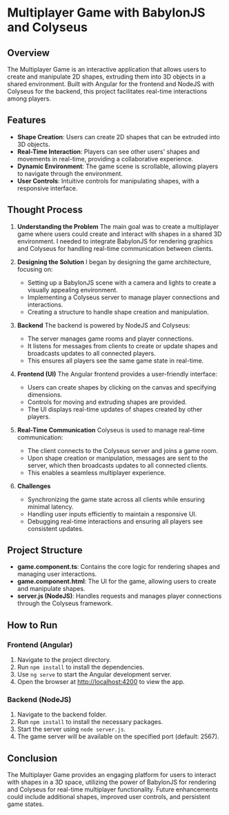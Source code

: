 # Multiplayer Game with BabylonJS and Colyseus

## Overview
The Multiplayer Game is an interactive application that allows users to create and manipulate 2D shapes, extruding them into 3D objects in a shared environment. Built with Angular for the frontend and NodeJS with Colyseus for the backend, this project facilitates real-time interactions among players.

## Features
- **Shape Creation**: Users can create 2D shapes that can be extruded into 3D objects.
- **Real-Time Interaction**: Players can see other users' shapes and movements in real-time, providing a collaborative experience.
- **Dynamic Environment**: The game scene is scrollable, allowing players to navigate through the environment.
- **User Controls**: Intuitive controls for manipulating shapes, with a responsive interface.

## Thought Process

1. **Understanding the Problem**
   The main goal was to create a multiplayer game where users could create and interact with shapes in a shared 3D environment. I needed to integrate BabylonJS for rendering graphics and Colyseus for handling real-time communication between clients.

2. **Designing the Solution**
   I began by designing the game architecture, focusing on:
   - Setting up a BabylonJS scene with a camera and lights to create a visually appealing environment.
   - Implementing a Colyseus server to manage player connections and interactions.
   - Creating a structure to handle shape creation and manipulation.

3. **Backend**
   The backend is powered by NodeJS and Colyseus:
   - The server manages game rooms and player connections.
   - It listens for messages from clients to create or update shapes and broadcasts updates to all connected players.
   - This ensures all players see the same game state in real-time.

4. **Frontend (UI)**
   The Angular frontend provides a user-friendly interface:
   - Users can create shapes by clicking on the canvas and specifying dimensions.
   - Controls for moving and extruding shapes are provided.
   - The UI displays real-time updates of shapes created by other players.

5. **Real-Time Communication**
   Colyseus is used to manage real-time communication:
   - The client connects to the Colyseus server and joins a game room.
   - Upon shape creation or manipulation, messages are sent to the server, which then broadcasts updates to all connected clients.
   - This enables a seamless multiplayer experience.

6. **Challenges**
   - Synchronizing the game state across all clients while ensuring minimal latency.
   - Handling user inputs efficiently to maintain a responsive UI.
   - Debugging real-time interactions and ensuring all players see consistent updates.

## Project Structure
- **game.component.ts**: Contains the core logic for rendering shapes and managing user interactions.
- **game.component.html**: The UI for the game, allowing users to create and manipulate shapes.
- **server.js (NodeJS)**: Handles requests and manages player connections through the Colyseus framework.

## How to Run
### Frontend (Angular)
1. Navigate to the project directory.
2. Run `npm install` to install the dependencies.
3. Use `ng serve` to start the Angular development server.
4. Open the browser at [http://localhost:4200](http://localhost:4200) to view the app.

### Backend (NodeJS)
1. Navigate to the backend folder.
2. Run `npm install` to install the necessary packages.
3. Start the server using `node server.js`.
4. The game server will be available on the specified port (default: 2567).

## Conclusion
The Multiplayer Game provides an engaging platform for users to interact with shapes in a 3D space, utilizing the power of BabylonJS for rendering and Colyseus for real-time multiplayer functionality. Future enhancements could include additional shapes, improved user controls, and persistent game states.
